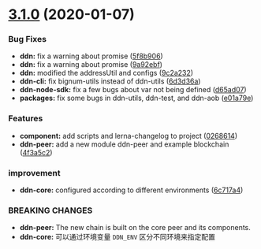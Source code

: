 # [3.1.0](https://github.com/ddnlink/ddn/compare/v3.0.0...v3.1.0) (2020-01-07)


### Bug Fixes

* **ddn:** fix a warning about promise ([5f8b906](https://github.com/ddnlink/ddn/commit/5f8b906))
* **ddn:** fix a warning about promise ([9a92ebf](https://github.com/ddnlink/ddn/commit/9a92ebf))
* **ddn:** modified the addressUtil and configs ([9c2a232](https://github.com/ddnlink/ddn/commit/9c2a232))
* **ddn-cli:** fix bignum-utils instead of ddn-utils ([6d3d36a](https://github.com/ddnlink/ddn/commit/6d3d36a))
* **ddn-node-sdk:** fix a few bugs about var not being defined ([d65ad07](https://github.com/ddnlink/ddn/commit/d65ad07))
* **packages:** fix some bugs in ddn-utils, ddn-test, and ddn-aob ([e01a79e](https://github.com/ddnlink/ddn/commit/e01a79e))


### Features

* **component:** add scripts and lerna-changelog to project ([0268614](https://github.com/ddnlink/ddn/commit/0268614))
* **ddn-peer:** add a new module ddn-peer and example blockchain ([4f3a5c2](https://github.com/ddnlink/ddn/commit/4f3a5c2))


### improvement

* **ddn-core:** configured according to different environments ([6c717a4](https://github.com/ddnlink/ddn/commit/6c717a4))


### BREAKING CHANGES

* **ddn-peer:** The new chain is built on the core peer and its components.
* **ddn-core:** 可以通过环境变量 `DDN_ENV` 区分不同环境来指定配置


